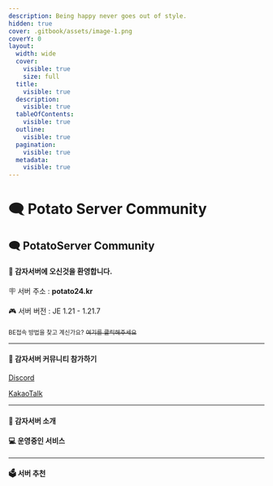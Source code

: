 ```yaml
---
description: Being happy never goes out of style.
hidden: true
cover: .gitbook/assets/image-1.png
coverY: 0
layout:
  width: wide
  cover:
    visible: true
    size: full
  title:
    visible: true
  description:
    visible: true
  tableOfContents:
    visible: true
  outline:
    visible: true
  pagination:
    visible: true
  metadata:
    visible: true
---
```


# 🗨️ Potato Server Community

## 🗨️ PotatoServer Community

#### 👋 감자서버에 오신것을 환영합니다.

🪧 서버 주소 : **potato24.kr**

🎮 서버 버전 : JE 1.21 - 1.21.7

<sub>BE접속 방법을 찾고 계신가요?</sub> [<sub>여기를 클릭해주세요</sub>](📑/bedrockGuide.md)

***

#### 👥 감자서버 커뮤니티 참가하기

[Discord](https://potato24.kr/discord)

[KakaoTalk](https://open.kakao.com/o/gEuf9A1d)

***

#### 📑 감자서버 소개

#### 💻 운영중인 서비스

***

#### 🗳 서버 추천
